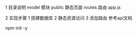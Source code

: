 1  目录说明
      model   模块
      public  静态页面
	  routes   路由
	  app.js
	  



2  实现步骤
      1  搭建数据库
	  2  静态资源访问
	  3  添加路由
	         参考api文档
















npm init -y